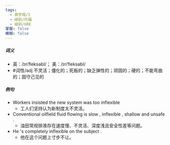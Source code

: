 ```yaml
---
tags:
  - 首字母/I
  - 级别/托福
  - 级别/GRE
掌握: false
模糊: false
---
```

##### 词义
- 英：/ɪnˈfleksəbl/； 美：/ɪnˈfleksəbl/
- #词性/adj  不灵活；僵化的；死板的；缺乏弹性的；顽固的；硬的；不能弯曲的；固守己见的
##### 例句
- Workers insisted the new system was too inflexible
	- 工人们坚持认为新制度太不灵活。
- Conventional oilfield fluid flowing is slow , inflexible , shallow and unsafe .
	- 油田常规排液存在速度慢、不灵活、深度浅且安全性差等问题。
- He 's completely inflexible on the subject .
	- 他在这个问题上寸步不让。
